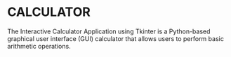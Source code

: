 # CALCULATOR
The Interactive Calculator Application using Tkinter is a Python-based graphical user interface (GUI) calculator that allows users to perform basic arithmetic operations.
